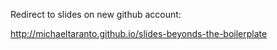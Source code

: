 Redirect to slides on new github account:

http://michaeltaranto.github.io/slides-beyonds-the-boilerplate
